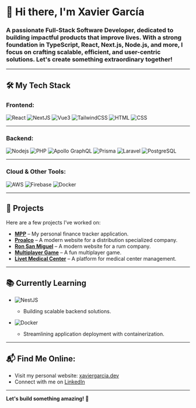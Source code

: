 # 👋 Hi there, I'm Xavier García
### A passionate Full-Stack Software Developer, dedicated to building impactful products that improve lives. With a strong foundation in TypeScript, React, Next.js, Node.js, and more, I focus on crafting scalable, efficient, and user-centric solutions. Let's create something extraordinary together!

---

## 🛠️ My Tech Stack

### **Frontend**:
![React](https://img.shields.io/badge/React-61dbfb?style=for-the-badge&logo=react&logoColor=white&labelColor=101010)
![NextJS](https://img.shields.io/badge/NextJS-000000?style=for-the-badge&logo=next.js&logoColor=white&labelColor=101010)
![Vue3](https://img.shields.io/badge/Vue.js-4FC08D?style=for-the-badge&logo=vue.js&logoColor=white&labelColor=101010)
![TailwindCSS](https://img.shields.io/badge/TailwindCSS-06B6D4?style=for-the-badge&logo=tailwindcss&logoColor=white&labelColor=101010)
![HTML](https://img.shields.io/badge/HTML-e34c26?style=for-the-badge&logo=html5&logoColor=white&labelColor=101010)
![CSS](https://img.shields.io/badge/CSS-0f5298?style=for-the-badge&logo=css&logoColor=white&labelColor=101010)

---

### **Backend**:
![Nodejs](https://img.shields.io/badge/Nodejs-3c873a?style=for-the-badge&logo=node.js&logoColor=white&labelColor=101010)
![PHP](https://img.shields.io/badge/PHP-787cb5?style=for-the-badge&logo=php&logoColor=white&labelColor=101010)
![Apollo GraphQL](https://img.shields.io/badge/Apollo_GraphQL-311C87?style=for-the-badge&logo=apollo-graphql&logoColor=white&labelColor=101010)
![Prisma](https://img.shields.io/badge/Prisma-2D3748?style=for-the-badge&logo=prisma&logoColor=white&labelColor=101010)
![Laravel](https://img.shields.io/badge/Laravel-FF2D20?style=for-the-badge&logo=laravel&logoColor=white&labelColor=101010)
![PostgreSQL](https://img.shields.io/badge/PostgreSQL-4169E1?style=for-the-badge&logo=postgresql&logoColor=white&labelColor=101010)

---

### **Cloud & Other Tools**:
![AWS](https://img.shields.io/badge/AWS-232F3E?style=for-the-badge&logo=amazon&logoColor=white&labelColor=101010)
![Firebase](https://img.shields.io/badge/Firebase-ffcb2b?style=for-the-badge&logo=firebase&logoColor=white&labelColor=101010)
![Docker](https://img.shields.io/badge/Docker-2496ed?style=for-the-badge&logo=docker&logoColor=white&labelColor=101010)

---

## 🚀 Projects

Here are a few projects I’ve worked on:

- [**MPP**](https://mpp.xaviergarcia.dev) – My personal finance tracker application.
- [**Proalco**](https://www.proalco.com/inicio) – A modern website for a distribution specialized company.
- [**Ron San Miguel**](https://ronsanmiguel.com) – A modern website for a rum company.
- [**Multiplayer Game**](https://melgabson.itch.io/find-the-puppet) – A fun multiplayer game.
- [**Livet Medical Center**](https://medcenter.xaviergarcia.dev) – A platform for medical center management.

---

## 📚 Currently Learning

- ![NestJS](https://img.shields.io/badge/NestJS-e0234e?style=for-the-badge&logo=nestjs&logoColor=white&labelColor=101010)
  - Building scalable backend solutions.
  
- ![Docker](https://img.shields.io/badge/Docker-2496ed?style=for-the-badge&logo=docker&logoColor=white&labelColor=101010)
  - Streamlining application deployment with containerization.

---

## 📬 Find Me Online:

- Visit my personal website: [xaviergarcia.dev](https://www.xaviergarcia.dev/)
- Connect with me on [LinkedIn](https://www.linkedin.com/in/xavier-garcia-bano-244b60245/)

---

**Let's build something amazing!** 🚀
